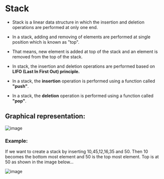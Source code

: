 # Stack
+ Stack is a linear data structure in which the insertion and deletion operations are performed at only one end. 
+ In a stack, adding and removing of elements are performed at single position which is known as "top".
+ That means, new element is added at top of the stack and an element is removed from the top of the stack.
+ In stack, the insertion and deletion operations are performed based on __LIFO (Last In First Out) principle.__

+ In a stack, the __insertion__ operation is performed using a function called __"push"__. 
+ In a stack, the __deletion__ operation is performed using a function called __"pop"__.

## Graphical representation:

![image](https://user-images.githubusercontent.com/68140538/102698610-be315900-4264-11eb-881e-cffa1d713f39.png)


### Example:

If we want to create a stack by inserting 10,45,12,16,35 and 50. Then 10 becomes the bottom
most element and 50 is the top most element. Top is at 50 as shown in the image below...

![image](https://user-images.githubusercontent.com/68140538/102698766-e1a8d380-4265-11eb-87cd-ea079751a41d.png)
